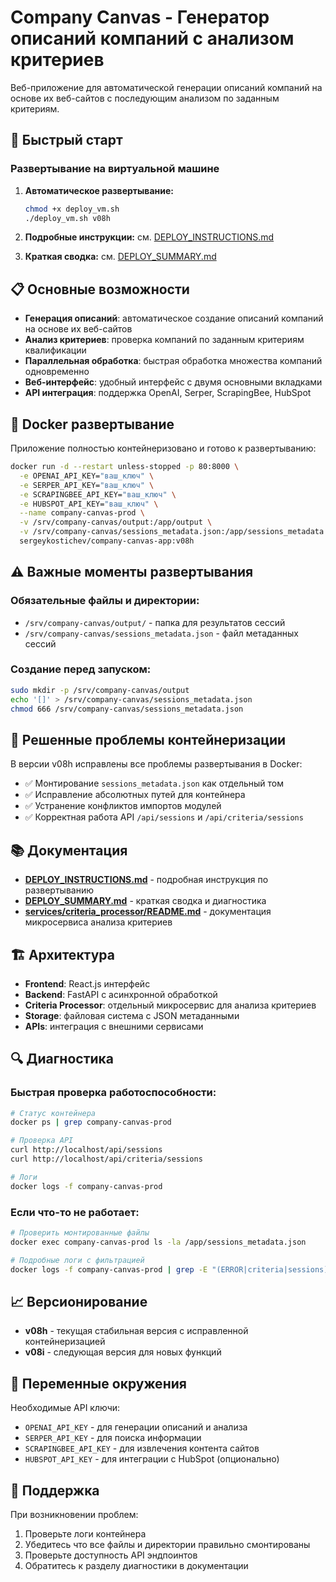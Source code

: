 # Company Canvas - Генератор описаний компаний с анализом критериев

Веб-приложение для автоматической генерации описаний компаний на основе их веб-сайтов с последующим анализом по заданным критериям.

## 🚀 Быстрый старт

### Развертывание на виртуальной машине

1. **Автоматическое развертывание:**
   ```bash
   chmod +x deploy_vm.sh
   ./deploy_vm.sh v08h
   ```

2. **Подробные инструкции:** см. [DEPLOY_INSTRUCTIONS.md](DEPLOY_INSTRUCTIONS.md)

3. **Краткая сводка:** см. [DEPLOY_SUMMARY.md](DEPLOY_SUMMARY.md)

## 📋 Основные возможности

- **Генерация описаний**: автоматическое создание описаний компаний на основе их веб-сайтов
- **Анализ критериев**: проверка компаний по заданным критериям квалификации
- **Параллельная обработка**: быстрая обработка множества компаний одновременно
- **Веб-интерфейс**: удобный интерфейс с двумя основными вкладками
- **API интеграция**: поддержка OpenAI, Serper, ScrapingBee, HubSpot

## 🐳 Docker развертывание

Приложение полностью контейнеризовано и готово к развертыванию:

```bash
docker run -d --restart unless-stopped -p 80:8000 \
  -e OPENAI_API_KEY="ваш_ключ" \
  -e SERPER_API_KEY="ваш_ключ" \
  -e SCRAPINGBEE_API_KEY="ваш_ключ" \
  -e HUBSPOT_API_KEY="ваш_ключ" \
  --name company-canvas-prod \
  -v /srv/company-canvas/output:/app/output \
  -v /srv/company-canvas/sessions_metadata.json:/app/sessions_metadata.json \
  sergeykostichev/company-canvas-app:v08h
```

## ⚠️ Важные моменты развертывания

### Обязательные файлы и директории:
- `/srv/company-canvas/output/` - папка для результатов сессий
- `/srv/company-canvas/sessions_metadata.json` - файл метаданных сессий

### Создание перед запуском:
```bash
sudo mkdir -p /srv/company-canvas/output
echo '[]' > /srv/company-canvas/sessions_metadata.json
chmod 666 /srv/company-canvas/sessions_metadata.json
```

## 🔧 Решенные проблемы контейнеризации

В версии v08h исправлены все проблемы развертывания в Docker:
- ✅ Монтирование `sessions_metadata.json` как отдельный том
- ✅ Исправление абсолютных путей для контейнера  
- ✅ Устранение конфликтов импортов модулей
- ✅ Корректная работа API `/api/sessions` и `/api/criteria/sessions`

## 📚 Документация

- **[DEPLOY_INSTRUCTIONS.md](DEPLOY_INSTRUCTIONS.md)** - подробная инструкция по развертыванию
- **[DEPLOY_SUMMARY.md](DEPLOY_SUMMARY.md)** - краткая сводка и диагностика
- **[services/criteria_processor/README.md](services/criteria_processor/README.md)** - документация микросервиса анализа критериев

## 🏗️ Архитектура

- **Frontend**: React.js интерфейс
- **Backend**: FastAPI с асинхронной обработкой  
- **Criteria Processor**: отдельный микросервис для анализа критериев
- **Storage**: файловая система с JSON метаданными
- **APIs**: интеграция с внешними сервисами

## 🔍 Диагностика

### Быстрая проверка работоспособности:
```bash
# Статус контейнера
docker ps | grep company-canvas-prod

# Проверка API
curl http://localhost/api/sessions
curl http://localhost/api/criteria/sessions

# Логи
docker logs -f company-canvas-prod
```

### Если что-то не работает:
```bash
# Проверить монтированные файлы
docker exec company-canvas-prod ls -la /app/sessions_metadata.json

# Подробные логи с фильтрацией
docker logs -f company-canvas-prod | grep -E "(ERROR|criteria|sessions)"
```

## 📈 Версионирование

- **v08h** - текущая стабильная версия с исправленной контейнеризацией
- **v08i** - следующая версия для новых функций

## 🔑 Переменные окружения

Необходимые API ключи:
- `OPENAI_API_KEY` - для генерации описаний и анализа
- `SERPER_API_KEY` - для поиска информации  
- `SCRAPINGBEE_API_KEY` - для извлечения контента сайтов
- `HUBSPOT_API_KEY` - для интеграции с HubSpot (опционально)

## 🤝 Поддержка

При возникновении проблем:
1. Проверьте логи контейнера
2. Убедитесь что все файлы и директории правильно смонтированы
3. Проверьте доступность API эндпоинтов
4. Обратитесь к разделу диагностики в документации 